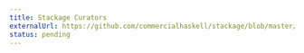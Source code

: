 ```yaml
---
title: Stackage Curators
externalUrl: https://github.com/commercialhaskell/stackage/blob/master/CURATORS.m
status: pending
---
```

